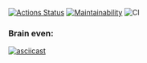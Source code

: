 [![Actions Status](https://github.com/emp7yhead/python-project-lvl1/workflows/hexlet-check/badge.svg)](https://github.com/emp7yhead/python-project-lvl1/actions) [![Maintainability](https://api.codeclimate.com/v1/badges/304443f72ed31aff22c9/maintainability)](https://codeclimate.com/github/emp7yhead/python-project-lvl1/maintainability) ![CI](https://github.com/emp7yhead/python-project-lvl1/actions/workflows/main.yml/badge.svg)

### Brain even:
[![asciicast](https://asciinema.org/a/edCtzyk0WDtIIfMOH4TXubvyG.svg)](https://asciinema.org/a/edCtzyk0WDtIIfMOH4TXubvyG)
